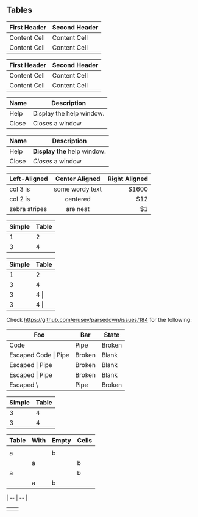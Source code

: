Tables
------

First Header  | Second Header
------------- | -------------
Content Cell  | Content Cell
Content Cell  | Content Cell

| First Header  | Second Header |
| ------------- | ------------- |
| Content Cell  | Content Cell  |
| Content Cell  | Content Cell  |

| Name | Description          |
| ------------- | ----------- |
| Help      | Display the help window.|
| Close     | Closes a window     |

| Name | Description          |
| ------------- | ----------- |
| Help      | **Display the** help window.|
| Close     | _Closes_ a window     |

| Left-Aligned  | Center Aligned  | Right Aligned |
| :------------ |:---------------:| -----:|
| col 3 is      | some wordy text | $1600 |
| col 2 is      | centered        |   $12 |
| zebra stripes | are neat        |    $1 |


Simple | Table
------ | -----
1      | 2
3      | 4

| Simple | Table |
| ------ | ----- |
| 1      | 2     |
| 3      | 4     |
| 3      | 4     \|
| 3      | 4    \\|

Check https://github.com/erusev/parsedown/issues/184 for the following:

Foo | Bar | State
------ | ------ | -----
 Code | Pipe  | Broken | Blank
 Escaped Code \| Pipe  | Broken | Blank
Escaped \| Pipe | Broken | Blank
Escaped \\| Pipe | Broken | Blank
Escaped \\ | Pipe | Broken | Blank

| Simple | Table |
| :----- | ----- |
| 3      | 4     |
3      | 4

| Table | With | Empty | Cells |
| ----- | ---- | ----- | ----- |
|       |      |       |       |
|   a   |      |   b   |       |
|       |  a   |       |   b   |
|   a   |      |       |   b   |
|       |  a   |   b   |       |

   |
-- | --
   |
   
|   |   |
| - | - |
|   |   |
